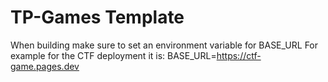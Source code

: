# TP-Games Template

When building make sure to set an environment variable for BASE_URL
For example for the CTF deployment it is: BASE_URL=https://ctf-game.pages.dev 